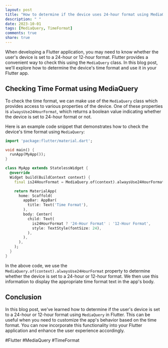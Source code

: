 ```yaml
---
layout: post
title: "How to determine if the device uses 24-hour format using MediaQuery in Flutter?"
description: " "
date: 2023-10-01
tags: [MediaQuery, TimeFormat]
comments: true
share: true
---
```


When developing a Flutter application, you may need to know whether the user's device is set to a 24-hour or 12-hour format. Flutter provides a convenient way to check this using the `MediaQuery` class. In this blog post, we'll explore how to determine the device's time format and use it in your Flutter app.

## Checking Time Format using MediaQuery

To check the time format, we can make use of the `MediaQuery` class which provides access to various properties of the device. One of these properties is `alwaysUse24HourFormat`, which returns a boolean value indicating whether the device is set to 24-hour format or not.

Here is an example code snippet that demonstrates how to check the device's time format using `MediaQuery`:

```dart
import 'package:flutter/material.dart';

void main() {
  runApp(MyApp());
}

class MyApp extends StatelessWidget {
  @override
  Widget build(BuildContext context) {
    final is24HourFormat = MediaQuery.of(context).alwaysUse24HourFormat;

    return MaterialApp(
      home: Scaffold(
        appBar: AppBar(
          title: Text('Time Format'),
        ),
        body: Center(
          child: Text(
            is24HourFormat ? '24-Hour Format' : '12-Hour Format',
            style: TextStyle(fontSize: 24),
          ),
        ),
      ),
    );
  }
}
```

In the above code, we use the `MediaQuery.of(context).alwaysUse24HourFormat` property to determine whether the device is set to a 24-hour or 12-hour format. We then use this information to display the appropriate time format text in the app's body.

## Conclusion

In this blog post, we've learned how to determine if the user's device is set to a 24-hour or 12-hour format using `MediaQuery` in Flutter. This can be useful when you need to customize the app's behavior based on the time format. You can now incorporate this functionality into your Flutter application and enhance the user experience accordingly.

#Flutter #MediaQuery #TimeFormat